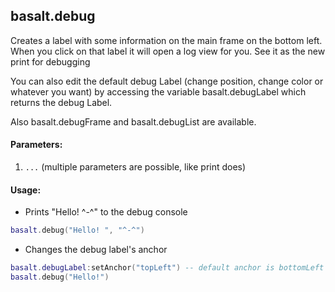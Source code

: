 ## basalt.debug
Creates a label with some information on the main frame on the bottom left. When you click on that label it will open a log view for you. See it as the new print for debugging

You can also edit the default debug Label (change position, change color or whatever you want) by accessing the variable basalt.debugLabel
which returns the debug Label.

Also basalt.debugFrame and basalt.debugList are available.

#### Parameters: 
1. `...` (multiple parameters are possible, like print does)

#### Usage:
* Prints "Hello! ^-^" to the debug console
```lua
basalt.debug("Hello! ", "^-^")
```

* Changes the debug label's anchor
```lua
basalt.debugLabel:setAnchor("topLeft") -- default anchor is bottomLeft
basalt.debug("Hello!")
```